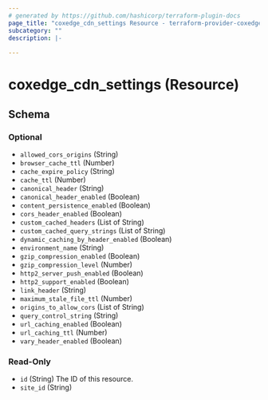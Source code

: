 ```yaml
---
# generated by https://github.com/hashicorp/terraform-plugin-docs
page_title: "coxedge_cdn_settings Resource - terraform-provider-coxedge"
subcategory: ""
description: |-
  
---
```


# coxedge_cdn_settings (Resource)





<!-- schema generated by tfplugindocs -->
## Schema

### Optional

- `allowed_cors_origins` (String)
- `browser_cache_ttl` (Number)
- `cache_expire_policy` (String)
- `cache_ttl` (Number)
- `canonical_header` (String)
- `canonical_header_enabled` (Boolean)
- `content_persistence_enabled` (Boolean)
- `cors_header_enabled` (Boolean)
- `custom_cached_headers` (List of String)
- `custom_cached_query_strings` (List of String)
- `dynamic_caching_by_header_enabled` (Boolean)
- `environment_name` (String)
- `gzip_compression_enabled` (Boolean)
- `gzip_compression_level` (Number)
- `http2_server_push_enabled` (Boolean)
- `http2_support_enabled` (Boolean)
- `link_header` (String)
- `maximum_stale_file_ttl` (Number)
- `origins_to_allow_cors` (List of String)
- `query_control_string` (String)
- `url_caching_enabled` (Boolean)
- `url_caching_ttl` (Number)
- `vary_header_enabled` (Boolean)

### Read-Only

- `id` (String) The ID of this resource.
- `site_id` (String)


